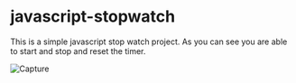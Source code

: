 # javascript-stopwatch
This is a simple javascript stop watch project. As you can see you are able to start and stop and reset the timer.

![Capture](https://user-images.githubusercontent.com/77573694/188262500-28246dbf-394b-4cfd-a870-4ab9f8d0cb3c.JPG)
